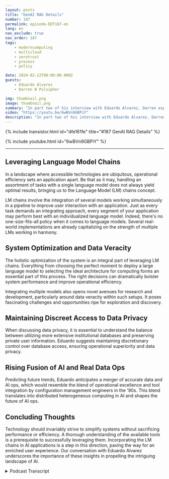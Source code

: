 ```yaml
---
layout: posts
title: "GenAI RAG Details"
number: 187
permalink: episode-EDT187-en
lang: en
nav_exclude: true
nav_order: 187
tags:
    - moderncomputing
    - multicloud
    - zerotrust
    - process
    - policy

date: 2024-02-22T08:00:00.000Z
guests:
    - Eduardo Alverez
    - Darren W Pulsipher

img: thumbnail.png
image: thumbnail.png
summary: "In part two of his interview with Eduardo Alvarez, Darren explores the use of GenAI LLMs and RAG (Retrieval Augmentation Generation) techniques to help organizations leverage the latest advancements in AI quickly and cost-effectively."
video: "https://youtu.be/6wBVn9GBPiY"
description: "In part two of his interview with Eduardo Alvarez, Darren explores the use of GenAI LLMs and RAG (Retrieval Augmentation Generation) techniques to help organizations leverage the latest advancements in AI quickly and cost-effectively."
---
```


<div>
{% include transistor.html id="dfe161fe" title="#187 GenAI RAG Details" %}

{% include youtube.html id="6wBVn9GBPiY" %}
</div>

---

## Leveraging Language Model Chains

In a landscape where accessible technologies are ubiquitous, operational efficiency sets an application apart. Be that as it may, handling an assortment of tasks with a single language model does not always yield optimal results, bringing us to the Language Model (LM) chains concept. 

LM chains involve the integration of several models working simultaneously in a pipeline to improve user interaction with an application. Just as every task demands an integrating approach, every segment of your application may perform best with an individualized language model. Indeed, there's no one-size-fits-all policy when it comes to language models. Several real-world implementations are already capitalizing on the strength of multiple LMs working in harmony. 

## System Optimization and Data Veracity

The holistic optimization of the system is an integral part of leveraging LM chains. Everything from choosing the perfect moment to deploy a large language model to selecting the ideal architecture for computing forms an essential part of this process. The right decisions can dramatically bolster system performance and improve operational efficiency.

Integrating multiple models also opens novel avenues for research and development, particularly around data veracity within such setups. It poses fascinating challenges and opportunities ripe for exploration and discovery. 

## Maintaining Discreet Access to Data Privacy

When discussing data privacy, it is essential to understand the balance between utilizing more extensive institutional databases and preserving private user information. Eduardo suggests maintaining discretionary control over database access, ensuring operational superiority and data privacy. 

## Rising Fusion of AI and Real Data Ops

Predicting future trends, Eduardo anticipates a merger of accurate data and AI ops, which would resemble the blend of operational excellence and tool integration by configuration management engineers in the '90s. This blend translates into distributed heterogeneous computing in AI and shapes the future of AI ops.

## Concluding Thoughts

Technology should invariably strive to simplify systems without sacrificing performance or efficiency. A thorough understanding of the available tools is a prerequisite to successfully leveraging them. Incorporating the LM chains in AI applications is a step in this direction, paving the way for an enriched user experience. Our conversation with Eduardo Alvarez underscores the importance of these insights in propelling the intriguing landscape of AI.



<details>
<summary> Podcast Transcript </summary>

<p></p>

</details>
